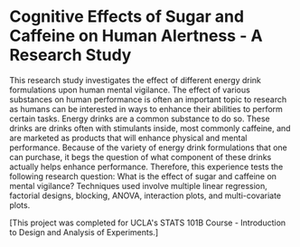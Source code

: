 # Cognitive Effects of Sugar and Caffeine on Human Alertness - A Research Study 

This research study investigates the effect of different energy drink formulations upon human mental vigilance. The effect of various substances on human performance is often an important topic to research as humans can be interested in ways to enhance their abilities to perform certain tasks. Energy drinks are a common substance to do so. These drinks are drinks often with stimulants inside, most commonly caffeine, and are marketed as products that will enhance physical and mental performance. Because of the variety of energy drink formulations that one can purchase, it begs the question of what component of these drinks actually helps enhance performance. Therefore, this experience tests the following research question: What is the effect of sugar and caffeine on mental vigilance? Techniques used involve multiple linear regression, factorial designs, blocking, ANOVA, interaction plots, and multi-covariate plots. 

[This project was completed for UCLA's STATS 101B Course - Introduction to Design and Analysis of Experiments.]
